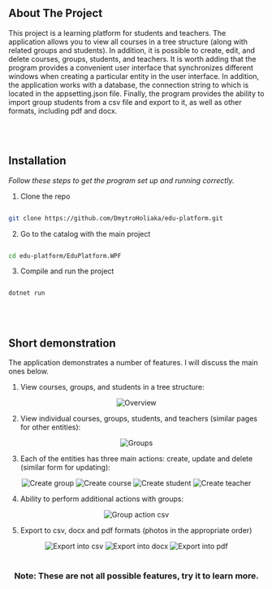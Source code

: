 <!-- ABOUT THE PROJECT -->

## About The Project

This project is a learning platform for students and teachers. The application allows you to view all courses in a tree structure (along with related groups and students). In addition, it is possible to create, edit, and delete courses, groups, students, and teachers. It is worth adding that the program provides a convenient user interface that synchronizes different windows when creating a particular entity in the user interface. In addition, the application works with a database, the connection string to which is located in the appsetting.json file. Finally, the program provides the ability to import group students from a csv file and export to it, as well as other formats, including pdf and docx.

<!-- GETTING STARTED -->

<br><br>

## Installation

_Follow these steps to get the program set up and running correctly._
<br>

1. Clone the repo

```sh

git clone https://github.com/DmytroHoliaka/edu-platform.git

```

2. Go to the catalog with the main project

```sh

cd edu-platform/EduPlatform.WPF

```

3. Compile and run the project

```sh

dotnet run

```


<!-- ROADMAP -->

<br><br>

## Short demonstration

The application demonstrates a number of features. I will discuss the main ones below.

1. View courses, groups, and students in a tree structure:
<div align="center">
  <img src="ReadmeImages/Overview.png" alt="Overview"/>
</div>

2. View individual courses, groups, students, and teachers (similar pages for other entities):
<div align="center">
  <img src="ReadmeImages/Groups.png" alt="Groups"/>
</div>

3. Each of the entities has three main actions: create, update and delete (similar form for updating):
<div align="center">
  <img src="ReadmeImages/Create group.png" alt="Create group"/>
  <img src="ReadmeImages/Create course.png" alt="Create course"/>
  <img src="ReadmeImages/Create student.png" alt="Create student"/>
  <img src="ReadmeImages/Create teacher.png" alt="Create teacher"/>
</div>

4. Ability to perform additional actions with groups:
<div align="center">
  <img src="ReadmeImages/Group action.png" alt="Group action csv"/>
</div>

5. Export to csv, docx and pdf formats (photos in the appropriate order)
<div align="center">
  <img src="ReadmeImages/Export into csv.png" alt="Export into csv"/>
  <img src="ReadmeImages/Export into docx.png" alt="Export into docx"/>
  <img src="ReadmeImages/Export into pdf.png" alt="Export into pdf"/>
</div>

<br>

<div align=center>
<h3>
	Note: These are not all possible features, try it to learn more.
</h3>
</div>


